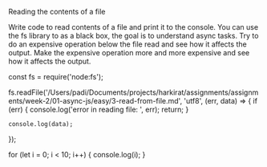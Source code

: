  Reading the contents of a file

Write code to read contents of a file and print it to the console. 
You can use the fs library to as a black box, the goal is to understand async tasks. 
Try to do an expensive operation below the file read and see how it affects the output. 
Make the expensive operation more and more expensive and see how it affects the output. 

const fs = require('node:fs');

fs.readFile('/Users/padi/Documents/projects/harkirat/assignments/assignments/week-2/01-async-js/easy/3-read-from-file.md', 'utf8', (err, data) => {
    if (err) {
        console.log('error in reading file: ', err);
        return;
    }

    console.log(data);
});

for (let i = 0; i < 10; i++) {
    console.log(i);
}
